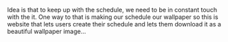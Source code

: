 Idea is that to keep up with the schedule, we need to be in constant touch with the it.
One way to that is making our schedule our wallpaper
so this is website that lets users create their schedule and lets them download it as a beautiful wallpaper image...
